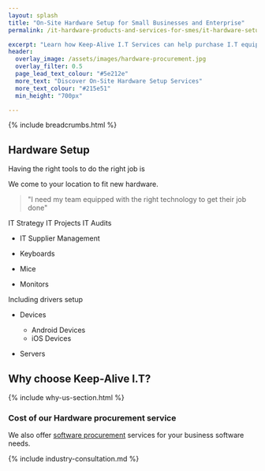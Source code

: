 ```yaml
---
layout: splash
title: "On-Site Hardware Setup for Small Businesses and Enterprise"
permalink: /it-hardware-products-and-services-for-smes/it-hardware-setup

excerpt: "Learn how Keep-Alive I.T Services can help purchase I.T equipment that's appropriate for your business with our I.T hardware procurement service."
header:
  overlay_image: /assets/images/hardware-procurement.jpg
  overlay_filter: 0.5 
  page_lead_text_colour: "#5e212e"
  more_text: "Discover On-Site Hardware Setup Services"
  more_text_colour: "#215e51"
  min_height: "700px"

---
```


{% include breadcrumbs.html %}

## <i class="fas fa-microchip page-title-icon" aria-hidden="true"></i> Hardware Setup
Having the right tools to do the right job is 


We come to your location to fit new hardware.



> "I need my team equipped with the right technology to get their job done"

IT Strategy
IT Projects
IT Audits

- IT Supplier Management


- Keyboards
- Mice
- Monitors

Including drivers setup

- Devices
    - Android Devices
    - iOS Devices

- Servers

## Why choose Keep-Alive I.T?
{% include why-us-section.html %}


### Cost of our Hardware procurement service


We also offer <a href="/">software procurement</a> services for your business software needs.

{% include industry-consultation.md %}